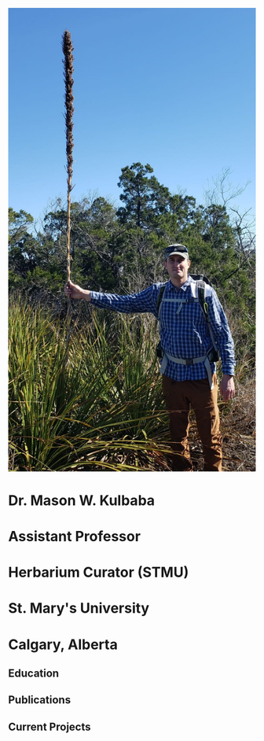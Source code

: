 ![](Photos/IMG-20230108-WA0004.jpg)

# Dr. Mason W. Kulbaba
# Assistant Professor
# Herbarium Curator (STMU)

# St. Mary's University
# Calgary, Alberta


## Education


## Publications

## Current Projects

